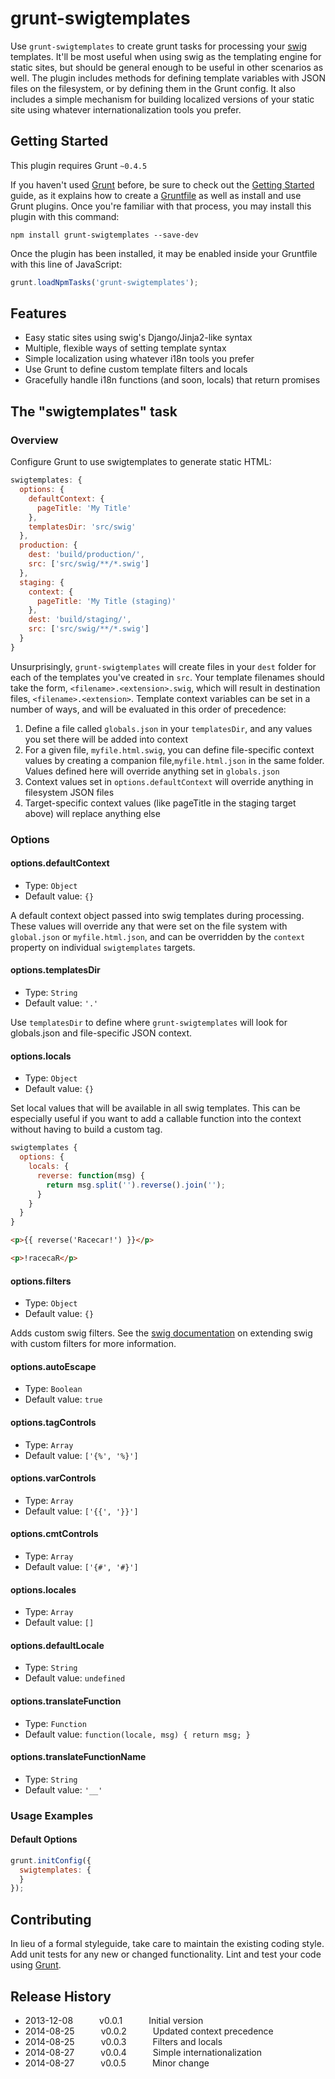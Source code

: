 # grunt-swigtemplates

Use `grunt-swigtemplates` to create grunt tasks for processing your [swig](http://paularmstrong.github.io/swig/) templates. It'll be most useful when using swig as the templating engine for static sites, but should be general enough to be useful in other scenarios as well. The plugin includes methods for defining template variables with JSON files on the filesystem, or by defining them in the Grunt config. It also includes a simple mechanism for building localized versions of your static site using whatever internationalization tools you prefer.


## Getting Started
This plugin requires Grunt `~0.4.5`

If you haven't used [Grunt](http://gruntjs.com/) before, be sure to check out the [Getting Started](http://gruntjs.com/getting-started) guide, as it explains how to create a [Gruntfile](http://gruntjs.com/sample-gruntfile) as well as install and use Grunt plugins. Once you're familiar with that process, you may install this plugin with this command:

```shell
npm install grunt-swigtemplates --save-dev
```

Once the plugin has been installed, it may be enabled inside your Gruntfile with this line of JavaScript:

```js
grunt.loadNpmTasks('grunt-swigtemplates');
```

## Features
* Easy static sites using swig's Django/Jinja2-like syntax
* Multiple, flexible ways of setting template syntax
* Simple localization using whatever i18n tools you prefer
* Use Grunt to define custom template filters and locals
* Gracefully handle i18n functions (and soon, locals) that return promises

## The "swigtemplates" task

### Overview
Configure Grunt to use swigtemplates to generate static HTML:

```js
swigtemplates: {
  options: {
    defaultContext: {
      pageTitle: 'My Title'
    },
    templatesDir: 'src/swig'
  },
  production: {
    dest: 'build/production/',
    src: ['src/swig/**/*.swig']
  },
  staging: {
    context: {
      pageTitle: 'My Title (staging)'
    },
    dest: 'build/staging/',
    src: ['src/swig/**/*.swig']
  }
}
```

Unsurprisingly, `grunt-swigtemplates` will create files in your `dest` folder for each of the templates you've created in `src`. Your template filenames should take the form, `<filename>.<extension>.swig`, which will result in destination files, `<filename>.<extension>`. Template context variables can be set in a number of ways, and will be evaluated in this order of precedence:

1. Define a file called `globals.json` in your `templatesDir`, and any values you set there will be added into context
2. For a given file, `myfile.html.swig`, you can define file-specific context values by creating a companion file,`myfile.html.json` in the same folder. Values defined here will override anything set in `globals.json`
3. Context values set in `options.defaultContext` will override anything in filesystem JSON files
4. Target-specific context values (like pageTitle in the staging target above) will replace anything else



### Options

#### options.defaultContext

 * Type: `Object`
 * Default value: `{}`

A default context object passed into swig templates during processing. These values will override any that were
set on the file system with `global.json` or `myfile.html.json`, and can be overridden by the `context` property
on individual `swigtemplates` targets.

#### options.templatesDir

* Type: `String`
* Default value: `'.'`

Use `templatesDir` to define where `grunt-swigtemplates` will look for globals.json and file-specific JSON context.

#### options.locals

* Type: `Object`
* Default value: `{}`

Set local values that will be available in all swig templates. This can be especially useful if you want to add a
callable function into the context without having to build a custom tag.

```js
swigtemplates {
  options: {
    locals: {
      reverse: function(msg) {
        return msg.split('').reverse().join('');
      }
    }
  }
}
```

```html
<p>{{ reverse('Racecar!') }}</p>
```

```html
<p>!racecaR</p>
```


#### options.filters

* Type: `Object`
* Default value: `{}`

Adds custom swig filters. See the [swig documentation](http://paularmstrong.github.io/swig/docs/extending/#filters)
on extending swig with custom filters for more information.


#### options.autoEscape

* Type: `Boolean`
* Default value: `true`

#### options.tagControls

* Type: `Array`
* Default value: `['{%', '%}']`

#### options.varControls
* Type: `Array`
* Default value: `['{{', '}}']`

#### options.cmtControls
* Type: `Array`
* Default value: `['{#', '#}']`

#### options.locales
* Type: `Array`
* Default value: `[]`

#### options.defaultLocale
* Type: `String`
* Default value: `undefined`

#### options.translateFunction
* Type: `Function`
* Default value: `function(locale, msg) { return msg; }`

#### options.translateFunctionName
* Type: `String`
* Default value: `'__'`



### Usage Examples

#### Default Options

```js
grunt.initConfig({
  swigtemplates: {
  }
});

```

## Contributing
In lieu of a formal styleguide, take care to maintain the existing coding style. Add unit tests for any new or changed functionality. Lint and test your code using [Grunt](http://gruntjs.com/).


## Release History

 * 2013-12-08   v0.0.1   Initial version
 * 2014-08-25   v0.0.2   Updated context precedence
 * 2014-08-25   v0.0.3   Filters and locals
 * 2014-08-27   v0.0.4   Simple internationalization
 * 2014-08-27   v0.0.5   Minor change

